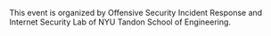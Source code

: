 This event is organized by Offensive Security Incident Response and Internet Security Lab of NYU Tandon School of Engineering.

